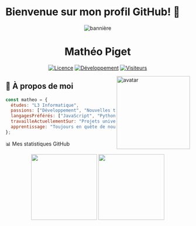 # Bienvenue sur mon profil GitHub! 👋

<div align="center">
  <img src="https://raw.githubusercontent.com/MatheoPiget/MatheoPiget/main/assets/banner.gif" alt="bannière" />
  
  # Mathéo Piget
  
  [![Licence](https://img.shields.io/badge/Niveau-L3%20Informatique-blue?style=for-the-badge)](https://github.com/MatheoPiget)
  [![Développement](https://img.shields.io/badge/Passion-Développement-red?style=for-the-badge)](https://github.com/MatheoPiget?tab=repositories)
  [![Visiteurs](https://img.shields.io/badge/Visiteurs-Bienvenue!-success?style=for-the-badge)](https://github.com/MatheoPiget)
</div>

<img align="right" src="https://raw.githubusercontent.com/MatheoPiget/MatheoPiget/main/assets/coding.gif" width="200" alt="avatar" />

## 🚀 À propos de moi

```javascript
const matheo = {
  études: "L3 Informatique",
  passions: ["Développement", "Nouvelles technologies", "Résolution de problèmes"],
  langagesPréférés: ["JavaScript", "Python", "Java"],
  travailleActuellementSur: "Projets universitaires et personnels",
  apprentissage: "Toujours en quête de nouvelles connaissances"
};
````
📊 Mes statistiques GitHub
<div align="center">
  <img height="180em" src="https://github-readme-stats.vercel.app/api?username=MatheoPiget&show_icons=true&theme=radical&include_all_commits=true&count_private=true"/>
  <img height="180em" src="https://github-readme-stats.vercel.app/api/top-langs/?username=MatheoPiget&layout=compact&langs_count=7&theme=radical"/>
</div>


